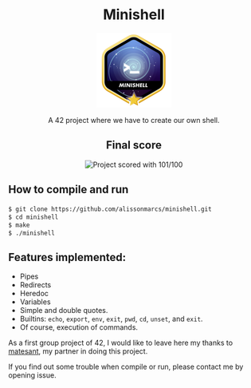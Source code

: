 <div align="center">
	<h1>Minishell</h1>
	<img src="https://raw.githubusercontent.com/alissonmarcs/alissonmarcs/main/images/minishellm.png" alt="Pipex project badge of 42"/>
	<p align="center">A 42 project where we have to create our own shell.</p>
</div>

<div align="center">
	<h2>Final score</h2>
	<img src="https://i.imgur.com/lU4E5x0.png" alt="Project scored with 101/100">
</div>

## How to compile and run

```
$ git clone https://github.com/alissonmarcs/minishell.git
$ cd minishell
$ make
$ ./minishell
```

## Features implemented:

- Pipes
- Redirects
- Heredoc
- Variables
- Simple and double quotes.
- Builtins: `echo`, `export`, `env`, `exit`, `pwd`, `cd`, `unset`, and `exit`.
- Of course, execution of commands.

As a first group project of 42, I would like to leave here my thanks to [matesant](https://github.com/Matesant), my partner in doing this project.

If you find out some trouble when compile or run, please contact me by opening issue.
